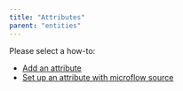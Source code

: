 ```yaml
---
title: "Attributes"
parent: "entities"
---
```

Please select a how-to:

*   [Add an attribute](add-an-attribute)
*   [Set up an attribute with microflow source](set-up-an-attribute-with-microflow-source)
